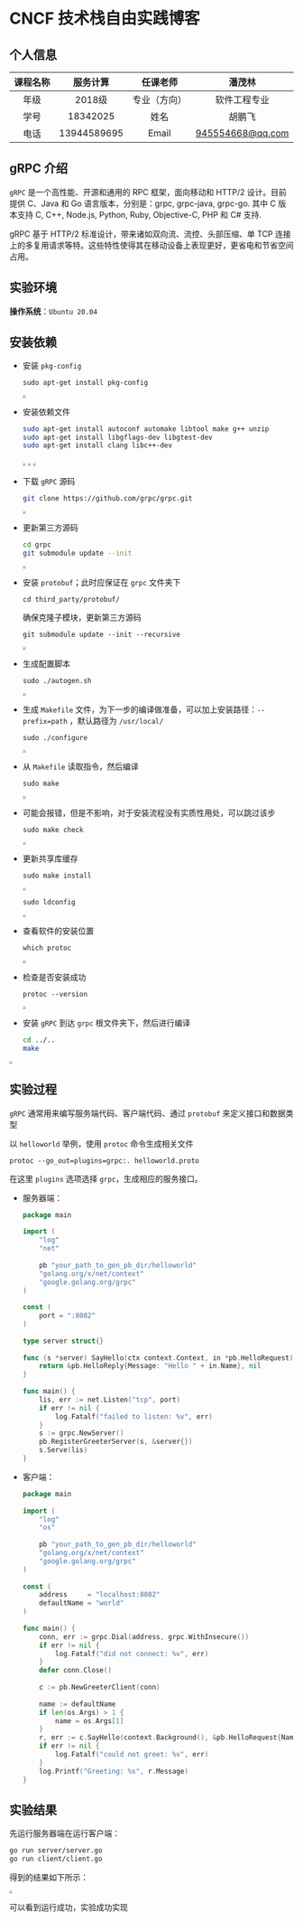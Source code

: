 # CNCF 技术栈自由实践博客 

## 个人信息

| 课程名称 |  服务计算   |   任课老师   |      潘茂林      |
| :------: | :---------: | :----------: | :--------------: |
|   年级   |   2018级    | 专业（方向） |   软件工程专业   |
|   学号   |  18342025   |     姓名     |      胡鹏飞      |
|   电话   | 13944589695 |    Email     | 945554668@qq.com |

## gRPC 介绍

`gRPC` 是一个高性能、开源和通用的 RPC 框架，面向移动和 HTTP/2 设计。目前提供 C、Java 和 Go 语言版本，分别是：grpc, grpc-java, grpc-go. 其中 C 版本支持 C, C++, Node.js, Python, Ruby, Objective-C, PHP 和 C# 支持.

gRPC 基于 HTTP/2 标准设计，带来诸如双向流、流控、头部压缩、单 TCP 连接上的多复用请求等特。这些特性使得其在移动设备上表现更好，更省电和节省空间占用。

## 实验环境

**操作系统**：`Ubuntu 20.04`

## 安装依赖

- 安装 `pkg-config` 

  `sudo apt-get install pkg-config`

  <img src="./img/1.png" style="zoom:33%;" />

- 安装依赖文件 

  ```bash
  sudo apt-get install autoconf automake libtool make g++ unzip 
  sudo apt-get install libgflags-dev libgtest-dev 
  sudo apt-get install clang libc++-dev 
  ```

  <img src="./img/2.png" style="zoom:33%;" />

  <img src="./img/3.png" style="zoom:33%;" />

  <img src="./img/4.png" style="zoom:33%;" />

- 下载 `gRPC` 源码 

  ```bash
  git clone https://github.com/grpc/grpc.git 
  ```

  <img src="./img/5.png" style="zoom:33%;" />

- 更新第三方源码

  ```bash
  cd grpc 
  git submodule update --init
  ```

  <img src="./img/6.png" style="zoom:33%;" />

- 安装 `protobuf`；此时应保证在 `grpc` 文件夹下

  `cd third_party/protobuf/`

  确保克隆子模块，更新第三方源码

  `git submodule update --init --recursive`  

  <img src="./img/7.png" style="zoom:33%;" />

- 生成配置脚本

  `sudo ./autogen.sh`  

  <img src="./img/8.png" style="zoom:33%;" />

- 生成 `Makefile` 文件，为下一步的编译做准备，可以加上安装路径：`--prefix=path` ，默认路径为 `/usr/local/ `

  `sudo ./configure`   

  <img src="./img/9.png" style="zoom:33%;" />

- 从 `Makefile` 读取指令，然后编译

   `sudo make`         

   <img src="./img/10.png" style="zoom:33%;" />

- 可能会报错，但是不影响，对于安装流程没有实质性用处，可以跳过该步

  `sudo make check`     

  <img src="./img/11.png" style="zoom:33%;" />

- 更新共享库缓存

  `sudo make install`

  <img src="./img/12.png" style="zoom:33%;" />

  `sudo ldconfig`    

  <img src="./img/13.png" style="zoom:33%;" />

- 查看软件的安装位置

  `which protoc`         

  <img src="./img/14.png" style="zoom:33%;" />

- 检查是否安装成功

  `protoc --version`   

  <img src="./img/15.png" style="zoom:33%;" />

- 安装 `gRPC` 到达 `grpc` 根文件夹下，然后进行编译

  ```bash
  cd ../..
  make
  ```

<img src="./img/16.png" style="zoom:33%;" />

## 实验过程

`gRPC` 通常用来编写服务端代码、客户端代码、通过 `protobuf` 来定义接口和数据类型

以 `helloworld` 举例，使用 `protoc` 命令生成相关文件

`protoc --go_out=plugins=grpc:. helloworld.proto`

在这里 `plugins` 选项选择 `grpc`，生成相应的服务接口。

- 服务器端：

  ```go
  package main
   
  import (
      "log"
      "net"
   
      pb "your_path_to_gen_pb_dir/helloworld"
      "golang.org/x/net/context"
      "google.golang.org/grpc"
  )
   
  const (
      port = ":8082"
  )
   
  type server struct{}
   
  func (s *server) SayHello(ctx context.Context, in *pb.HelloRequest) (*pb.HelloReply, error) {
      return &pb.HelloReply{Message: "Hello " + in.Name}, nil
  }
   
  func main() {
      lis, err := net.Listen("tcp", port)
      if err != nil {
          log.Fatalf("failed to listen: %v", err)
      }
      s := grpc.NewServer()
      pb.RegisterGreeterServer(s, &server{})
      s.Serve(lis)
  }
  ```

- 客户端：

  ```go
  package main
   
  import (
      "log"
      "os"
   
      pb "your_path_to_gen_pb_dir/helloworld"
      "golang.org/x/net/context"
      "google.golang.org/grpc"
  )
   
  const (
      address     = "localhost:8082"
      defaultName = "world"
  )
   
  func main() {
      conn, err := grpc.Dial(address, grpc.WithInsecure())
      if err != nil {
          log.Fatalf("did not connect: %v", err)
      }
      defer conn.Close()
      
      c := pb.NewGreeterClient(conn)
   
      name := defaultName
      if len(os.Args) > 1 {
          name = os.Args[1]
      }
      r, err := c.SayHello(context.Background(), &pb.HelloRequest{Name: name})
      if err != nil {
          log.Fatalf("could not greet: %v", err)
      }
      log.Printf("Greeting: %s", r.Message)
  }
  ```

## 实验结果

先运行服务器端在运行客户端：

```bash
go run server/server.go
go run client/client.go
```

得到的结果如下所示：

<img src="./img/17.png" style="zoom:33%;" />

可以看到运行成功，实验成功实现